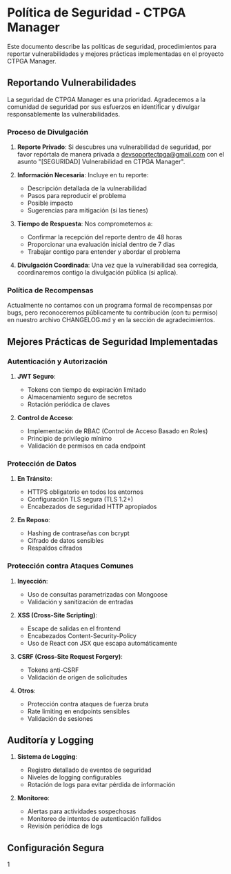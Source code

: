 # Política de Seguridad - CTPGA Manager

Este documento describe las políticas de seguridad, procedimientos para reportar vulnerabilidades y mejores prácticas implementadas en el proyecto CTPGA Manager.

## Reportando Vulnerabilidades

La seguridad de CTPGA Manager es una prioridad. Agradecemos a la comunidad de seguridad por sus esfuerzos en identificar y divulgar responsablemente las vulnerabilidades.

### Proceso de Divulgación

1. **Reporte Privado**: Si descubres una vulnerabilidad de seguridad, por favor repórtala de manera privada a devsoportectpga@gmail.com con el asunto "[SEGURIDAD] Vulnerabilidad en CTPGA Manager".

2. **Información Necesaria**: Incluye en tu reporte:
   - Descripción detallada de la vulnerabilidad
   - Pasos para reproducir el problema
   - Posible impacto
   - Sugerencias para mitigación (si las tienes)

3. **Tiempo de Respuesta**: Nos comprometemos a:
   - Confirmar la recepción del reporte dentro de 48 horas
   - Proporcionar una evaluación inicial dentro de 7 días
   - Trabajar contigo para entender y abordar el problema

4. **Divulgación Coordinada**: Una vez que la vulnerabilidad sea corregida, coordinaremos contigo la divulgación pública (si aplica).

### Política de Recompensas

Actualmente no contamos con un programa formal de recompensas por bugs, pero reconoceremos públicamente tu contribución (con tu permiso) en nuestro archivo CHANGELOG.md y en la sección de agradecimientos.

## Mejores Prácticas de Seguridad Implementadas

### Autenticación y Autorización

1. **JWT Seguro**:
   - Tokens con tiempo de expiración limitado
   - Almacenamiento seguro de secretos
   - Rotación periódica de claves

2. **Control de Acceso**:
   - Implementación de RBAC (Control de Acceso Basado en Roles)
   - Principio de privilegio mínimo
   - Validación de permisos en cada endpoint

### Protección de Datos

1. **En Tránsito**:
   - HTTPS obligatorio en todos los entornos
   - Configuración TLS segura (TLS 1.2+)
   - Encabezados de seguridad HTTP apropiados

2. **En Reposo**:
   - Hashing de contraseñas con bcrypt
   - Cifrado de datos sensibles
   - Respaldos cifrados

### Protección contra Ataques Comunes

1. **Inyección**:
   - Uso de consultas parametrizadas con Mongoose
   - Validación y sanitización de entradas

2. **XSS (Cross-Site Scripting)**:
   - Escape de salidas en el frontend
   - Encabezados Content-Security-Policy
   - Uso de React con JSX que escapa automáticamente

3. **CSRF (Cross-Site Request Forgery)**:
   - Tokens anti-CSRF
   - Validación de origen de solicitudes

4. **Otros**:
   - Protección contra ataques de fuerza bruta
   - Rate limiting en endpoints sensibles
   - Validación de sesiones

## Auditoría y Logging

1. **Sistema de Logging**:
   - Registro detallado de eventos de seguridad
   - Niveles de logging configurables
   - Rotación de logs para evitar pérdida de información

2. **Monitoreo**:
   - Alertas para actividades sospechosas
   - Monitoreo de intentos de autenticación fallidos
   - Revisión periódica de logs

## Configuración Segura

1